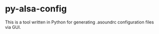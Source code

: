 # py-alsa-config
This is a tool written in Python for generating .asoundrc configuration files via GUI.
